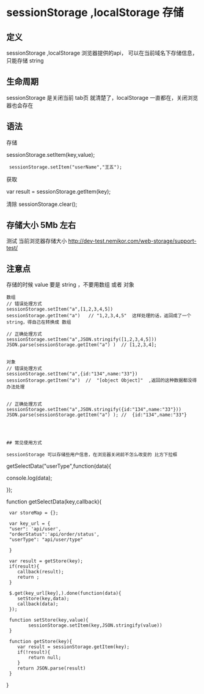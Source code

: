 
# sessionStorage ,localStorage 存储



## 定义
sessionStorage ,localStorage  浏览器提供的api，
可以在当前域名下存储信息，只能存储 string



## 生命周期

sessionStorage 是关闭当前 tab页 就清楚了，localStorage 一直都在，关闭浏览器也会存在




## 语法

 存储

 sessionStorage.setItem(key,value);

```
 sessionStorage.setItem("userName","王五");
```

 获取

  var result = sessionStorage.getItem(key);

 清除
 sessionStorage.clear();


## 存储大小 5Mb 左右

 测试 当前浏览器存储大小  http://dev-test.nemikor.com/web-storage/support-test/

## 注意点

存储的时候 value 要是 string ，不要用数组 或者 对象

```
数组
// 错误处理方式
sessionStorage.setItem("a",[1,2,3,4,5])
sessionStorage.getItem("a")   // "1,2,3,4,5"  这样处理的话，返回成了一个 string，得自己在转换成 数组

// 正确处理方式
sessionStorage.setItem("a",JSON.stringify([1,2,3,4,5]))
JSON.parse(sessionStorage.getItem("a") )  // [1,2,3,4];


对象
// 错误处理方式
sessionStorage.setItem("a",{id:"134",name:"33"})
sessionStorage.getItem("a")  //  "[object Object]"  ,返回的这种数据都没得办法处理


// 正确处理方式
sessionStorage.setItem("a",JSON.stringify({id:"134",name:"33"}))
JSON.parse(sessionStorage.getItem("a") ); //  {id:"134",name:"33"}




## 常见使用方式

sessionStorage 可以存储些用户信息，在浏览器关闭前不怎么改变的 比方下拉框

```

getSelectData("userType",function(data){

  console.log(data);

});


 function  getSelectData(key,callback){

     var storeMap = {};

     var key_url = {
     "user": 'api/user',
     "orderStatus":'api/order/status',
     "userType": "api/user/type"

     }

     var result = getStore(key);
     if(result){
        callback(result);
        return ;
     }

     $.get(key_url[key],).done(function(data){
        setStore(key,data);
        callback(data);
     });

     function setStore(key,value){
            sessionStorage.setItem(key,JSON.stringify(value))
     }

     function getStore(key){
        var result = sessionStorage.getItem(key);
        if(!result){
            return null;
        }
        return JSON.parse(result)
     }

 }
```




